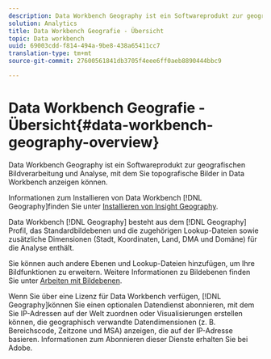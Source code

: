 ```yaml
---
description: Data Workbench Geography ist ein Softwareprodukt zur geografischen Bildverarbeitung und Analyse, mit dem Sie topografische Bilder in Data Workbench anzeigen können.
solution: Analytics
title: Data Workbench Geografie - Übersicht
topic: Data workbench
uuid: 69003cdd-f814-494a-9be8-438a65411cc7
translation-type: tm+mt
source-git-commit: 27600561841db3705f4eee6ff0aeb8890444bbc9

---
```



# Data Workbench Geografie - Übersicht{#data-workbench-geography-overview}

Data Workbench Geography ist ein Softwareprodukt zur geografischen Bildverarbeitung und Analyse, mit dem Sie topografische Bilder in Data Workbench anzeigen können.

Informationen zum Installieren von Data Workbench [!DNL Geography]finden Sie unter [Installieren von Insight Geography](../../home/c-geo-oview/c-inst-geo/c-inst-geo.md).

Data Workbench [!DNL Geography] besteht aus dem [!DNL Geography] Profil, das Standardbildebenen und die zugehörigen Lookup-Dateien sowie zusätzliche Dimensionen (Stadt, Koordinaten, Land, DMA und Domäne) für die Analyse enthält.

Sie können auch andere Ebenen und Lookup-Dateien hinzufügen, um Ihre Bildfunktionen zu erweitern. Weitere Informationen zu Bildebenen finden Sie unter [Arbeiten mit Bildebenen](https://docs.adobe.com/content/help/en/data-workbench/using/client/imagery-layers/c-ustd-img-layers.html).

Wenn Sie über eine Lizenz für Data Workbench verfügen, [!DNL Geography]können Sie einen optionalen Datendienst abonnieren, mit dem Sie IP-Adressen auf der Welt zuordnen oder Visualisierungen erstellen können, die geographisch verwandte Datendimensionen (z. B. Bereichscode, Zeitzone und MSA) anzeigen, die auf der IP-Adresse basieren. Informationen zum Abonnieren dieser Dienste erhalten Sie bei Adobe.
